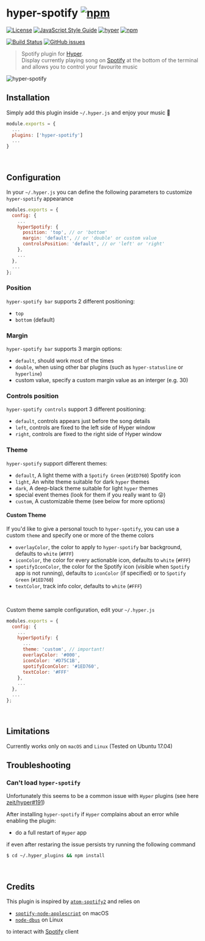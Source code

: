 # hyper-spotify [![npm](https://img.shields.io/npm/v/hyper-spotify.svg)](https://www.npmjs.com/package/hyper-spotify)

[![License](https://img.shields.io/github/license/panz3r/hyper-spotify.svg)](LICENSE.md)
[![JavaScript Style Guide](https://img.shields.io/badge/code_style-standard-brightgreen.svg)](https://standardjs.com)
[![hyper](https://img.shields.io/badge/Hyper-v1.3.3-brightgreen.svg)](https://github.com/zeit/hyper/releases/tag/1.3.3)
[![npm](https://img.shields.io/npm/dm/hyper-spotify.svg)](https://www.npmjs.com/package/hyper-spotify)

[![Build Status](https://travis-ci.org/panz3r/hyper-spotify.svg)](https://travis-ci.org/panz3r/hyper-spotify)
[![GitHub issues](https://img.shields.io/github/issues/panz3r/hyper-spotify.svg)](https://github.com/panz3r/hyper-spotify/issues)

> Spotify plugin for [Hyper](https://hyper.is). <br>
Display currently playing song on [Spotify](https://www.spotify.com) at the bottom of the terminal and allows you to control your favourite music

![hyper-spotify](art/preview.png)

## Installation
Simply add this plugin inside `~/.hyper.js` and enjoy your music :musical_note:
```js
module.exports = {
  ...
  plugins: ['hyper-spotify']
  ...
}
```

<br />

## Configuration
In your `~/.hyper.js` you can define the following parameters to customize `hyper-spotify` appearance
```js
modules.exports = {
  config: {
    ...
    hyperSpotify: {
      position: 'top', // or 'bottom'
      margin: 'default', // or 'double' or custom value
      controlsPosition: 'default', // or 'left' or 'right'
    },
    ...
  },
  ... 
};
```

### Position
`hyper-spotify bar` supports 2 different positioning: 
- `top`
- `bottom` (default)

### Margin
`hyper-spotify bar` supports 3 margin options:
- `default`, should work most of the times
- `double`, when using other bar plugins (such as `hyper-statusline` or `hyperline`)
- custom value, specify a custom margin value as an interger (e.g. 30)

### Controls position
`hyper-spotify controls` support 3 different positioning: 
- `default`, controls appears just before the song details
- `left`, controls are fixed to the left side of Hyper window
- `right`, controls are fixed to the right side of Hyper window

### Theme
`hyper-spotify` support different themes:
- `default`, A light theme with a `Spotify Green` (`#1ED760`) Spotify icon
- `light`, An white theme suitable for dark `hyper` themes
- `dark`, A deep-black theme suitable for light `hyper` themes
- special event themes (look for them if you really want to :stuck_out_tongue_winking_eye:)
- `custom`, A customizable theme (see below for more options)

#### Custom Theme
If you'd like to give a personal touch to `hyper-spotify`, you can use a custom `theme` and specify one or more of the theme colors
- `overlayColor`, the color to apply to `hyper-spotify` bar background, defaults to `white` (`#FFF`)
- `iconColor`, the color for every actionable icon, defaults to `white` (`#FFF`)
- `spotifyIconColor`, the color for the Spotify icon (visible when `Spotify` app is not running), defaults to `iconColor` (if specified) or to `Spotify Green` (`#1ED760`)
- `textColor`, track info color, defaults to `white` (`#FFF`)

<br />

Custom theme sample configuration, edit your `~/.hyper.js`
```js
modules.exports = {
  config: {
    ...
    hyperSpotify: {
      ...
      theme: 'custom', // important!
      overlayColor: '#000',
      iconColor: '#D75C1B',
      spotifyIconColor: '#1ED760',
      textColor: '#FFF'
    },
    ...
  },
  ... 
};
```

<br />

## Limitations
Currently works only on `macOS` and `Linux` (Tested on Ubuntu 17.04)

## Troubleshooting

### Can't load `hyper-spotify`
Unfortunately this seems to be a common issue with `Hyper` plugins (see here [zeit/hyper#191](https://github.com/zeit/hyper/issues/191))

After installing `hyper-spotify` if `Hyper` complains about an error while enabling the plugin:
- do a full restart of `Hyper` app

if even after restaring the issue persists try running the following command
```bash
$ cd ~/.hyper_plugins && npm install
```

<br />

## Credits

This plugin is inspired by [`atom-spotify2`](https://github.com/albertorestifo/atom-spotify2) and relies on 
- [`spotify-node-applescript`](https://github.com/andrehaveman/spotify-node-applescript) on macOS
- [`node-dbus`](https://github.com/sidorares/node-dbus) on Linux

to interact with [Spotify](https://www.spotify.com) client
